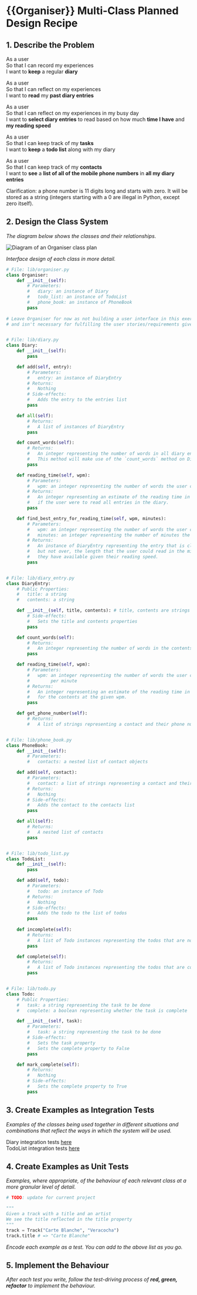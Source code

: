 # {{Organiser}} Multi-Class Planned Design Recipe

## 1. Describe the Problem

As a user  
So that I can record my experiences  
I want to **keep** a regular **diary**  

As a user  
So that I can reflect on my experiences  
I want to **read** my **past diary entries**  

As a user  
So that I can reflect on my experiences in my busy day  
I want to **select diary entries** to read based on how much **time I have** and **my reading speed**

As a user  
So that I can keep track of my **tasks**  
I want to **keep** a **todo list** along with my diary  

As a user  
So that I can keep track of my **contacts**  
I want to **see** a **list of all of the mobile phone numbers** in **all my diary entries**  

Clarification: a phone number is 11 digits long and starts with zero. It will be stored as a string (integers starting with a 0 are illegal in Python, except zero itself).  

## 2. Design the Class System

_The diagram below shows the classes and their relationships._

![Diagram of an Organiser class plan](images/organiser_multiclass_design_diagram.png)

_Interface design of each class in more detail._

```python
# File: lib/organiser.py
class Organiser:
    def __init__(self): 
        # Parameters:
        #   diary: an instance of Diary
        #   todo_list: an instance of TodoList
        #   phone_book: an instance of PhoneBook
        pass
    
# Leave Organiser for now as not building a user interface in this exercise
# and isn't necessary for fulfilling the user stories/requirements given.


# File: lib/diary.py
class Diary:
    def __init__(self):
        pass

    def add(self, entry):
        # Parameters:
        #   entry: an instance of DiaryEntry
        # Returns:
        #   Nothing
        # Side-effects:
        #   Adds the entry to the entries list
        pass

    def all(self):
        # Returns:
        #   A list of instances of DiaryEntry
        pass

    def count_words(self):
        # Returns:
        #   An integer representing the number of words in all diary entries
        #   This method will make use of the `count_words` method on DiaryEntry.
        pass

    def reading_time(self, wpm):
        # Parameters:
        #   wpm: an integer representing the number of words the user can read per minute
        # Returns:
        #   An integer representing an estimate of the reading time in minutes
        #   if the user were to read all entries in the diary.
        pass

    def find_best_entry_for_reading_time(self, wpm, minutes):
        # Parameters:
        #   wpm: an integer representing the number of words the user can read per minute
        #   minutes: an integer representing the number of minutes the user has to read
        # Returns:
        #   An instance of DiaryEntry representing the entry that is closest to,
        #   but not over, the length that the user could read in the minutes
        #   they have available given their reading speed.
        pass


# File: lib/diary_entry.py
class DiaryEntry:
    # Public Properties:
    #   title: a string
    #   contents: a string

    def __init__(self, title, contents): # title, contents are strings
        # Side-effects:
        #   Sets the title and contents properties
        pass

    def count_words(self):
        # Returns:
        #   An integer representing the number of words in the contents
        pass

    def reading_time(self, wpm):
        # Parameters:
        #   wpm: an integer representing the number of words the user can read
        #        per minute
        # Returns:
        #   An integer representing an estimate of the reading time in minutes
        #   for the contents at the given wpm.
        pass

    def get_phone_number(self):
        # Returns:
        #   A list of strings representing a contact and their phone number


# File: lib/phone_book.py
class PhoneBook:
    def __init__(self):
        # Parameters:
        #   contacts: a nested list of contact objects

    def add(self, contact):
        # Parameters:
        #   contact: a list of strings representing a contact and their phone number
        # Returns:
        #   Nothing
        # Side-effects:
        #   Adds the contact to the contacts list
        pass

    def all(self):
        # Returns:
        #   A nested list of contacts
        pass


# File: lib/todo_list.py
class TodoList:
    def __init__(self):
        pass

    def add(self, todo):
        # Parameters:
        #   todo: an instance of Todo
        # Returns:
        #   Nothing
        # Side-effects:
        #   Adds the todo to the list of todos
        pass
      
    def incomplete(self):
        # Returns:
        #   A list of Todo instances representing the todos that are not complete
        pass

    def complete(self):
        # Returns:
        #   A list of Todo instances representing the todos that are complete
        pass


# File: lib/todo.py
class Todo:
    # Public Properties:
    #   task: a string representing the task to be done
    #   complete: a boolean representing whether the task is complete

    def __init__(self, task):
        # Parameters:
        #   task: a string representing the task to be done
        # Side-effects:
        #   Sets the task property
        #   Sets the complete property to False
        pass

    def mark_complete(self):
        # Returns:
        #   Nothing
        # Side-effects:
        #   Sets the complete property to True
        pass

```

## 3. Create Examples as Integration Tests

_Examples of the classes being used together in different situations and
combinations that reflect the ways in which the system will be used._

Diary integration tests [here](https://github.com/cloud-spotter/golden_square_ph2_design_a_class_system/blob/main/tests/test_integration_diary.py)  
TodoList integration tests [here](https://github.com/cloud-spotter/golden_square_ph2_design_a_class_system/blob/main/tests/test_integration_todo_list.py)

## 4. Create Examples as Unit Tests

_Examples, where appropriate, of the behaviour of each relevant class at
a more granular level of detail._

```python
# TODO: update for current project

"""
Given a track with a title and an artist
We see the title reflected in the title property
"""
track = Track("Carte Blanche", "Veracocha")
track.title # => "Carte Blanche"
```

_Encode each example as a test. You can add to the above list as you go._

## 5. Implement the Behaviour

_After each test you write, follow the test-driving process of **red, green,
refactor** to implement the behaviour._